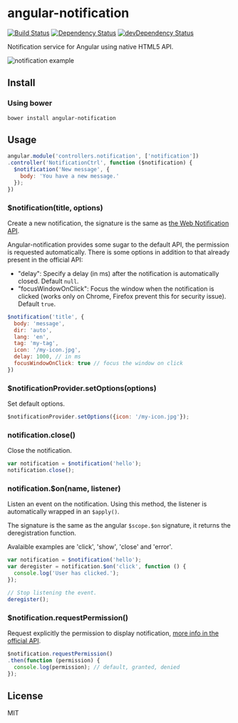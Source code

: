 # angular-notification

[![Build Status](https://travis-ci.org/neoziro/angular-notification.svg?branch=master)](https://travis-ci.org/neoziro/angular-notification)
[![Dependency Status](https://david-dm.org/neoziro/angular-notification.svg?theme=shields.io)](https://david-dm.org/neoziro/angular-notification)
[![devDependency Status](https://david-dm.org/neoziro/angular-notification/dev-status.svg?theme=shields.io)](https://david-dm.org/neoziro/angular-notification#info=devDependencies)

Notification service for Angular using native HTML5 API.

![notification example](https://f.cloud.github.com/assets/266302/2423762/a38113ac-ab9e-11e3-8e8a-2e4fe299e9f5.png)

## Install

### Using bower

```
bower install angular-notification
```

## Usage

```js
angular.module('controllers.notification', ['notification'])
.controller('NotificationCtrl', function ($notification) {
  $notification('New message', {
    body: 'You have a new message.'
  });
})
```

### $notification(title, options)

Create a new notification, the signature is the same as [the Web Notification API](https://developer.mozilla.org/en/docs/Web/API/notification).

Angular-notification provides some sugar to the default API, the permission is requested automatically. There is some options in addition to that already present in the official API:

- "delay": Specify a delay (in ms) after the notification is automatically closed. Default `null`.
- "focusWindowOnClick": Focus the window when the notification is clicked (works only on Chrome, Firefox prevent this for security issue). Default `true`.

```js
$notification('title', {
  body: 'message',
  dir: 'auto',
  lang: 'en',
  tag: 'my-tag',
  icon: '/my-icon.jpg',
  delay: 1000, // in ms
  focusWindowOnClick: true // focus the window on click
})
```

### $notificationProvider.setOptions(options)

Set default options.

```js
$notificationProvider.setOptions({icon: '/my-icon.jpg'});
```

### notification.close()

Close the notification.

```js
var notification = $notification('hello');
notification.close();
```

### notification.$on(name, listener)

Listen an event on the notification. Using this method, the listener is automatically wrapped in an `$apply()`.

The signature is the same as the angular `$scope.$on` signature, it returns the deregistration function.

Avalaible examples are 'click', 'show', 'close' and 'error'.

```js
var notification = $notification('hello');
var deregister = notification.$on('click', function () {
  console.log('User has clicked.');
});

// Stop listening the event.
deregister();
```

### $notification.requestPermission()

Request explicitly the permission to display notification, [more info in the official API](https://developer.mozilla.org/en-US/docs/Web/API/Notification.requestPermission).

```js
$notification.requestPermission()
.then(function (permission) {
  console.log(permission); // default, granted, denied
});
```

## License

MIT
